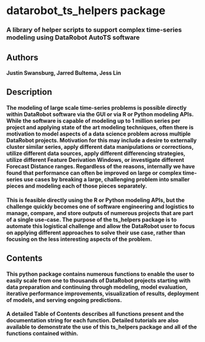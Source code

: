 # datarobot_ts_helpers package
### A library of helper scripts to support complex time-series modeling using DataRobot AutoTS software

## Authors
#### Justin Swansburg, Jarred Bultema, Jess Lin

## Description
#### The modeling of large scale time-series problems is possible directly within DataRobot software via the GUI or via R or Python modeling APIs. While the software is capable of modeling up to 1 million series per project and applying state of the art modeling techniques, often there is motivation to model aspects of a data science problem across multiple DataRobot projects. Motivation for this may include a desire to externally cluster similar series, apply different data manipulations or corrections, utilize different data sources, apply different differencing strategies, utilize different Feature Derivation Windows, or investigate different Forecast Distance ranges. Regardless of the reasons, internally we have found that performance can often be improved on large or complex time-series use cases by breaking a large, challenging problem into smaller pieces and modeling each of those pieces separately.

#### This is feasible directly using the R or Python modeling APIs, but the challenge quickly becomes one of software engineering and logistics to manage, compare, and store outputs of numerous projects that are part of a single use-case. The purpose of the ts_helpers package is to automate this logistical challenge and allow the DataRobot user to focus on applying different approaches to solve their use case, rather than focusing on the less interesting aspects of the problem.


## Contents

#### This python package contains numerous functions to enable the user to easily scale from one to thousands of DataRobot projects starting with data preparation and continuing through modeling, model evaluation, iterative performance improvements, visualization of results, deployment of models, and serving ongoing predictions.

#### A detailed Table of Contents describes all functions present and the documentation string for each function. Detailed tutorials are also available to demonstrate the use of this ts_helpers package and all of the functions contained within.
